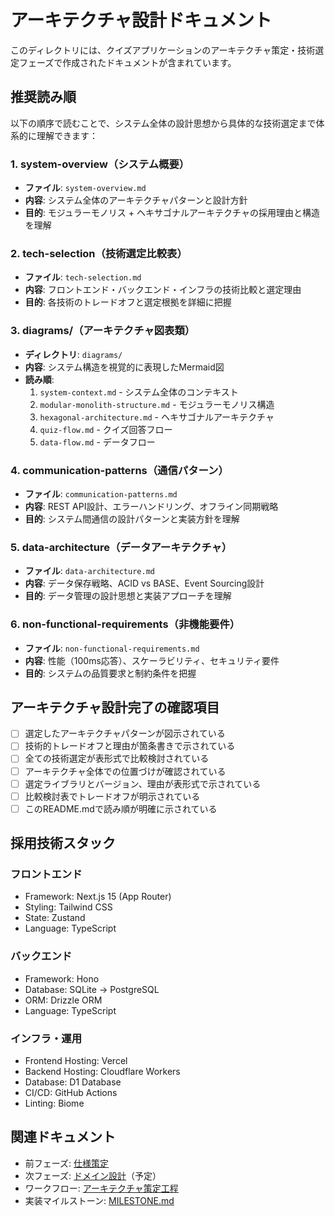 # アーキテクチャ設計ドキュメント

このディレクトリには、クイズアプリケーションのアーキテクチャ策定・技術選定フェーズで作成されたドキュメントが含まれています。

## 推奨読み順

以下の順序で読むことで、システム全体の設計思想から具体的な技術選定まで体系的に理解できます：

### 1. system-overview（システム概要）

- **ファイル**: `system-overview.md`
- **内容**: システム全体のアーキテクチャパターンと設計方針
- **目的**: モジュラーモノリス + ヘキサゴナルアーキテクチャの採用理由と構造を理解

### 2. tech-selection（技術選定比較表）

- **ファイル**: `tech-selection.md`
- **内容**: フロントエンド・バックエンド・インフラの技術比較と選定理由
- **目的**: 各技術のトレードオフと選定根拠を詳細に把握

### 3. diagrams/（アーキテクチャ図表類）

- **ディレクトリ**: `diagrams/`
- **内容**: システム構造を視覚的に表現したMermaid図
- **読み順**:
  1. `system-context.md` - システム全体のコンテキスト
  2. `modular-monolith-structure.md` - モジュラーモノリス構造
  3. `hexagonal-architecture.md` - ヘキサゴナルアーキテクチャ
  4. `quiz-flow.md` - クイズ回答フロー
  5. `data-flow.md` - データフロー

### 4. communication-patterns（通信パターン）

- **ファイル**: `communication-patterns.md`
- **内容**: REST API設計、エラーハンドリング、オフライン同期戦略
- **目的**: システム間通信の設計パターンと実装方針を理解

### 5. data-architecture（データアーキテクチャ）

- **ファイル**: `data-architecture.md`
- **内容**: データ保存戦略、ACID vs BASE、Event Sourcing設計
- **目的**: データ管理の設計思想と実装アプローチを理解

### 6. non-functional-requirements（非機能要件）

- **ファイル**: `non-functional-requirements.md`
- **内容**: 性能（100ms応答）、スケーラビリティ、セキュリティ要件
- **目的**: システムの品質要求と制約条件を把握

## アーキテクチャ設計完了の確認項目

- [ ] 選定したアーキテクチャパターンが図示されている
- [ ] 技術的トレードオフと理由が箇条書きで示されている
- [ ] 全ての技術選定が表形式で比較検討されている
- [ ] アーキテクチャ全体での位置づけが確認されている
- [ ] 選定ライブラリとバージョン、理由が表形式で示されている
- [ ] 比較検討表でトレードオフが明示されている
- [ ] このREADME.mdで読み順が明確に示されている

## 採用技術スタック

### フロントエンド

- Framework: Next.js 15 (App Router)
- Styling: Tailwind CSS
- State: Zustand
- Language: TypeScript

### バックエンド

- Framework: Hono
- Database: SQLite → PostgreSQL
- ORM: Drizzle ORM
- Language: TypeScript

### インフラ・運用

- Frontend Hosting: Vercel
- Backend Hosting: Cloudflare Workers
- Database: D1 Database
- CI/CD: GitHub Actions
- Linting: Biome

## 関連ドキュメント

- 前フェーズ: [仕様策定](../specifications/README.md)
- 次フェーズ: [ドメイン設計](../domain/README.md)（予定）
- ワークフロー: [アーキテクチャ策定工程](../../instructions/shared/workflow/architecture.md)
- 実装マイルストーン: [MILESTONE.md](../../../MILESTONE.md)
